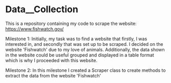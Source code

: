 # Data__Collection
This is a repository containing my code to scrape the website: https://www.fishwatch.gov/

Milestone 1:
Initially, my task was to find a website that firstly, I was interested in, and secondly that was set up to be scraped. 
I decided on the website 'Fishwatch' due to my love of animals. Additionally, the data shown in the website could be useful grouped and displayed in a table format which is why I proceeded with this website.

Milestone 2:
In this milestone I created a Scraper class to create methods to extract the data from the website 'Fishwatch'

